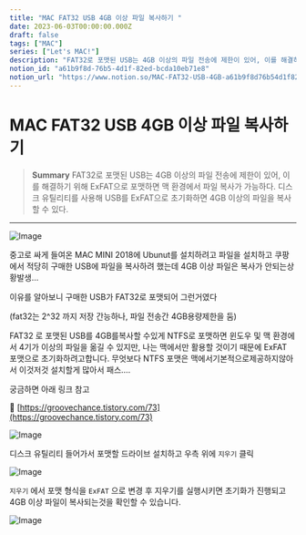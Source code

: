 ```yaml
---
title: "MAC FAT32 USB 4GB 이상 파일 복사하기 "
date: 2023-06-03T00:00:00.000Z
draft: false
tags: ["MAC"]
series: ["Let's MAC!"]
description: "FAT32로 포맷된 USB는 4GB 이상의 파일 전송에 제한이 있어, 이를 해결하기 위해 ExFAT으로 포맷하면 맥 환경에서 파일 복사가 가능하다. 디스크 유틸리티를 사용해 USB를 ExFAT으로 초기화하면 4GB 이상의 파일을 복사할 수 있다."
notion_id: "a61b9f8d-76b5-4d1f-82ed-bcda10eb71e8"
notion_url: "https://www.notion.so/MAC-FAT32-USB-4GB-a61b9f8d76b54d1f82edbcda10eb71e8"
---
```


# MAC FAT32 USB 4GB 이상 파일 복사하기 

> **Summary**
> FAT32로 포맷된 USB는 4GB 이상의 파일 전송에 제한이 있어, 이를 해결하기 위해 ExFAT으로 포맷하면 맥 환경에서 파일 복사가 가능하다. 디스크 유틸리티를 사용해 USB를 ExFAT으로 초기화하면 4GB 이상의 파일을 복사할 수 있다.

---

![Image](https://prod-files-secure.s3.us-west-2.amazonaws.com/09ccd4d5-876c-4bba-bbdf-cc77a0a11257/3c69ee83-c209-4a0d-9568-764ebb877f3f/Untitled.png?X-Amz-Algorithm=AWS4-HMAC-SHA256&X-Amz-Content-Sha256=UNSIGNED-PAYLOAD&X-Amz-Credential=ASIAZI2LB466WVERTI3M%2F20250724%2Fus-west-2%2Fs3%2Faws4_request&X-Amz-Date=20250724T081109Z&X-Amz-Expires=3600&X-Amz-Security-Token=IQoJb3JpZ2luX2VjEAAaCXVzLXdlc3QtMiJHMEUCIFURXQhh7hyIpxnb3O2THo3FGOCm0JnqdNfo7L5rE9IZAiEA%2B4ZFzVuTr5xq5l2ZWvJCkkpJfo6U3bN7RNfpkYsNoLoq%2FwMIKRAAGgw2Mzc0MjMxODM4MDUiDPJZEjp4uaFg4jqZaSrcA4XMc%2BtC8lSGiWH00JMwNsB%2F29MheFPcLEadurv7Syidd1otkNLGH9T78vYnBPhxsjsyOBM5m5ZgDv9jOopmOzavmabjxaKJBOTb96FiqNI%2F%2B2iqYJ60Pmt8H1evkvvpDWaQu8om%2F9lWYsbuminYRWkI8WK3i5BaS4pgvmH0fCIFpA15Q8grrNJp0Il0xQWUWXGE6k98to6%2F8BtMbKaM93WOZqLeBy0KSrgTvNC4vYU8TUybpSM9fpmwte7sjyZQEcQuLPjSluo2u0rXwETafm7kVGTwnt3gOeQy7cSMDkM9mFvge5Jaj0Zm4J%2B%2BAdGrXUeppXzOTijJt8j5JZOMgoNNcarEw8ptKu%2BuCYlCx3wSUyApCTldLjx6r%2F5SO423jniJKbEzcSL1wbwpLraPKD3%2BR0eT%2FabHmu%2F%2BFxvAB9jTdj3knWnPnwt4XEhmdDyo1AYGZItn1Eo6A0ZlG%2B%2FT%2F%2BLCRDupobltLq84kFq%2BdnjzjTs7y8hn7Z%2F6vWNwnFJ6HQudNHScbJoQd4TjnFUxLvheGnuua9HZKTmYvIvpI%2B4yre81qRcunnfLbt2b%2B9uZ7tpVbwZ6W4dlhnFtr9l3hrAeTucUyeirFqFMtP%2F3%2Fyec%2Fk5NQ8KX4v0bTdYdMIzPh8QGOqUBEKEz9rwxRwGpSalpVkpzBBzJTQtGYV5yH85v71tqJAgCcsJv4iXolvYFb6uDatLMYyRU50BvCsXkKIddiKW6%2FMfvQg8haXikxTESoq%2B5mo5f4HJ9XXbOW4RHQgVUl1eI1L6xDwjl5JgTBGgAQ8%2FLe07jnUUV0dgzYVskWglfaVCpQ%2BlKT2rCAB7NWj3%2BGHHZ4tfeyw3e13%2F9AIY5KalauWPrF1lL&X-Amz-Signature=4a30d7f55510d2f0ec5343320752db2263390a87e6b8fe0f78d9b8b35e9c6526&X-Amz-SignedHeaders=host&x-amz-checksum-mode=ENABLED&x-id=GetObject)


중고로 싸게 들여온 MAC MINI 2018에 Ubunut를 설치하려고 파일을 설치하고 쿠팡에서 적당히 구매한 USB에 파일을 복사하려 했는데 4GB 이상 파일은 복사가 안되는상황발생…


이유를 알아보니 구매한 USB가 FAT32로 포맷되어 그런거였다

(fat32는 2^32 까지 저장 간능하나, 파일 전송간 4GB용량제한을 둠)


FAT32 로 포맷된 USB를 4GB를복사할 수있게 NTFS로 포맷하면 윈도우 및 맥 환경에서 4기가 이상의 파일을 옮길 수 있지만, 나는 맥에서만 활용할 것이기 때문에 ExFAT 포맷으로 초기화하려고합니다. 무엇보다 NTFS 포맷은 맥에서기본적으로제공하지않아서 이것저것 설치할게 많아서 패스….

궁금하면 아래 링크 참고

🔗 [https://groovechance.tistory.com/73](https://groovechance.tistory.com/73)


![Image](https://prod-files-secure.s3.us-west-2.amazonaws.com/09ccd4d5-876c-4bba-bbdf-cc77a0a11257/4b0b0173-bac0-4c7a-86e1-5a736f21007d/Untitled.png?X-Amz-Algorithm=AWS4-HMAC-SHA256&X-Amz-Content-Sha256=UNSIGNED-PAYLOAD&X-Amz-Credential=ASIAZI2LB466WVERTI3M%2F20250724%2Fus-west-2%2Fs3%2Faws4_request&X-Amz-Date=20250724T081109Z&X-Amz-Expires=3600&X-Amz-Security-Token=IQoJb3JpZ2luX2VjEAAaCXVzLXdlc3QtMiJHMEUCIFURXQhh7hyIpxnb3O2THo3FGOCm0JnqdNfo7L5rE9IZAiEA%2B4ZFzVuTr5xq5l2ZWvJCkkpJfo6U3bN7RNfpkYsNoLoq%2FwMIKRAAGgw2Mzc0MjMxODM4MDUiDPJZEjp4uaFg4jqZaSrcA4XMc%2BtC8lSGiWH00JMwNsB%2F29MheFPcLEadurv7Syidd1otkNLGH9T78vYnBPhxsjsyOBM5m5ZgDv9jOopmOzavmabjxaKJBOTb96FiqNI%2F%2B2iqYJ60Pmt8H1evkvvpDWaQu8om%2F9lWYsbuminYRWkI8WK3i5BaS4pgvmH0fCIFpA15Q8grrNJp0Il0xQWUWXGE6k98to6%2F8BtMbKaM93WOZqLeBy0KSrgTvNC4vYU8TUybpSM9fpmwte7sjyZQEcQuLPjSluo2u0rXwETafm7kVGTwnt3gOeQy7cSMDkM9mFvge5Jaj0Zm4J%2B%2BAdGrXUeppXzOTijJt8j5JZOMgoNNcarEw8ptKu%2BuCYlCx3wSUyApCTldLjx6r%2F5SO423jniJKbEzcSL1wbwpLraPKD3%2BR0eT%2FabHmu%2F%2BFxvAB9jTdj3knWnPnwt4XEhmdDyo1AYGZItn1Eo6A0ZlG%2B%2FT%2F%2BLCRDupobltLq84kFq%2BdnjzjTs7y8hn7Z%2F6vWNwnFJ6HQudNHScbJoQd4TjnFUxLvheGnuua9HZKTmYvIvpI%2B4yre81qRcunnfLbt2b%2B9uZ7tpVbwZ6W4dlhnFtr9l3hrAeTucUyeirFqFMtP%2F3%2Fyec%2Fk5NQ8KX4v0bTdYdMIzPh8QGOqUBEKEz9rwxRwGpSalpVkpzBBzJTQtGYV5yH85v71tqJAgCcsJv4iXolvYFb6uDatLMYyRU50BvCsXkKIddiKW6%2FMfvQg8haXikxTESoq%2B5mo5f4HJ9XXbOW4RHQgVUl1eI1L6xDwjl5JgTBGgAQ8%2FLe07jnUUV0dgzYVskWglfaVCpQ%2BlKT2rCAB7NWj3%2BGHHZ4tfeyw3e13%2F9AIY5KalauWPrF1lL&X-Amz-Signature=6bb3e7f4279823bd88220575d91138e9cfa8430bdadf84d9ffa76479eb5bb682&X-Amz-SignedHeaders=host&x-amz-checksum-mode=ENABLED&x-id=GetObject)

디스크 유틸리티 들어가서 포맷할 드라이브 설치하고 우측 위에 `지우기` 클릭

![Image](https://prod-files-secure.s3.us-west-2.amazonaws.com/09ccd4d5-876c-4bba-bbdf-cc77a0a11257/27d3e185-9087-4655-ab3c-231c42680477/Untitled.png?X-Amz-Algorithm=AWS4-HMAC-SHA256&X-Amz-Content-Sha256=UNSIGNED-PAYLOAD&X-Amz-Credential=ASIAZI2LB466WVERTI3M%2F20250724%2Fus-west-2%2Fs3%2Faws4_request&X-Amz-Date=20250724T081109Z&X-Amz-Expires=3600&X-Amz-Security-Token=IQoJb3JpZ2luX2VjEAAaCXVzLXdlc3QtMiJHMEUCIFURXQhh7hyIpxnb3O2THo3FGOCm0JnqdNfo7L5rE9IZAiEA%2B4ZFzVuTr5xq5l2ZWvJCkkpJfo6U3bN7RNfpkYsNoLoq%2FwMIKRAAGgw2Mzc0MjMxODM4MDUiDPJZEjp4uaFg4jqZaSrcA4XMc%2BtC8lSGiWH00JMwNsB%2F29MheFPcLEadurv7Syidd1otkNLGH9T78vYnBPhxsjsyOBM5m5ZgDv9jOopmOzavmabjxaKJBOTb96FiqNI%2F%2B2iqYJ60Pmt8H1evkvvpDWaQu8om%2F9lWYsbuminYRWkI8WK3i5BaS4pgvmH0fCIFpA15Q8grrNJp0Il0xQWUWXGE6k98to6%2F8BtMbKaM93WOZqLeBy0KSrgTvNC4vYU8TUybpSM9fpmwte7sjyZQEcQuLPjSluo2u0rXwETafm7kVGTwnt3gOeQy7cSMDkM9mFvge5Jaj0Zm4J%2B%2BAdGrXUeppXzOTijJt8j5JZOMgoNNcarEw8ptKu%2BuCYlCx3wSUyApCTldLjx6r%2F5SO423jniJKbEzcSL1wbwpLraPKD3%2BR0eT%2FabHmu%2F%2BFxvAB9jTdj3knWnPnwt4XEhmdDyo1AYGZItn1Eo6A0ZlG%2B%2FT%2F%2BLCRDupobltLq84kFq%2BdnjzjTs7y8hn7Z%2F6vWNwnFJ6HQudNHScbJoQd4TjnFUxLvheGnuua9HZKTmYvIvpI%2B4yre81qRcunnfLbt2b%2B9uZ7tpVbwZ6W4dlhnFtr9l3hrAeTucUyeirFqFMtP%2F3%2Fyec%2Fk5NQ8KX4v0bTdYdMIzPh8QGOqUBEKEz9rwxRwGpSalpVkpzBBzJTQtGYV5yH85v71tqJAgCcsJv4iXolvYFb6uDatLMYyRU50BvCsXkKIddiKW6%2FMfvQg8haXikxTESoq%2B5mo5f4HJ9XXbOW4RHQgVUl1eI1L6xDwjl5JgTBGgAQ8%2FLe07jnUUV0dgzYVskWglfaVCpQ%2BlKT2rCAB7NWj3%2BGHHZ4tfeyw3e13%2F9AIY5KalauWPrF1lL&X-Amz-Signature=e12e52f6a404b4a95115eb2dc3bc037e897a472d1937578a8922497366856800&X-Amz-SignedHeaders=host&x-amz-checksum-mode=ENABLED&x-id=GetObject)

`지우기` 에서 포맷 형식을 `ExFAT` 으로 변경 후 지우기를 실행시키면 초기화가 진행되고 4GB 이상 파일이 복사되는것을 확인할 수 있습니다.



![Image](https://prod-files-secure.s3.us-west-2.amazonaws.com/09ccd4d5-876c-4bba-bbdf-cc77a0a11257/3c69ee83-c209-4a0d-9568-764ebb877f3f/Untitled.png?X-Amz-Algorithm=AWS4-HMAC-SHA256&X-Amz-Content-Sha256=UNSIGNED-PAYLOAD&X-Amz-Credential=ASIAZI2LB466WVERTI3M%2F20250724%2Fus-west-2%2Fs3%2Faws4_request&X-Amz-Date=20250724T081109Z&X-Amz-Expires=3600&X-Amz-Security-Token=IQoJb3JpZ2luX2VjEAAaCXVzLXdlc3QtMiJHMEUCIFURXQhh7hyIpxnb3O2THo3FGOCm0JnqdNfo7L5rE9IZAiEA%2B4ZFzVuTr5xq5l2ZWvJCkkpJfo6U3bN7RNfpkYsNoLoq%2FwMIKRAAGgw2Mzc0MjMxODM4MDUiDPJZEjp4uaFg4jqZaSrcA4XMc%2BtC8lSGiWH00JMwNsB%2F29MheFPcLEadurv7Syidd1otkNLGH9T78vYnBPhxsjsyOBM5m5ZgDv9jOopmOzavmabjxaKJBOTb96FiqNI%2F%2B2iqYJ60Pmt8H1evkvvpDWaQu8om%2F9lWYsbuminYRWkI8WK3i5BaS4pgvmH0fCIFpA15Q8grrNJp0Il0xQWUWXGE6k98to6%2F8BtMbKaM93WOZqLeBy0KSrgTvNC4vYU8TUybpSM9fpmwte7sjyZQEcQuLPjSluo2u0rXwETafm7kVGTwnt3gOeQy7cSMDkM9mFvge5Jaj0Zm4J%2B%2BAdGrXUeppXzOTijJt8j5JZOMgoNNcarEw8ptKu%2BuCYlCx3wSUyApCTldLjx6r%2F5SO423jniJKbEzcSL1wbwpLraPKD3%2BR0eT%2FabHmu%2F%2BFxvAB9jTdj3knWnPnwt4XEhmdDyo1AYGZItn1Eo6A0ZlG%2B%2FT%2F%2BLCRDupobltLq84kFq%2BdnjzjTs7y8hn7Z%2F6vWNwnFJ6HQudNHScbJoQd4TjnFUxLvheGnuua9HZKTmYvIvpI%2B4yre81qRcunnfLbt2b%2B9uZ7tpVbwZ6W4dlhnFtr9l3hrAeTucUyeirFqFMtP%2F3%2Fyec%2Fk5NQ8KX4v0bTdYdMIzPh8QGOqUBEKEz9rwxRwGpSalpVkpzBBzJTQtGYV5yH85v71tqJAgCcsJv4iXolvYFb6uDatLMYyRU50BvCsXkKIddiKW6%2FMfvQg8haXikxTESoq%2B5mo5f4HJ9XXbOW4RHQgVUl1eI1L6xDwjl5JgTBGgAQ8%2FLe07jnUUV0dgzYVskWglfaVCpQ%2BlKT2rCAB7NWj3%2BGHHZ4tfeyw3e13%2F9AIY5KalauWPrF1lL&X-Amz-Signature=4a30d7f55510d2f0ec5343320752db2263390a87e6b8fe0f78d9b8b35e9c6526&X-Amz-SignedHeaders=host&x-amz-checksum-mode=ENABLED&x-id=GetObject)


